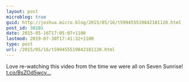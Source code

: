 ```yaml
---
layout: post
microblog: true
guid: http://joshua.micro.blog/2015/05/16/t599455519842181120.html
post_id: 38101
date: 2015-05-16T17:05:07+1100
lastmod: 2019-07-30T17:41:32+1100
type: post
url: /2015/05/16/t599455519842181120.html
---
```

Love re-watching this video from the time we were all on Seven Sunrise! [t.co/BsZOd5wcy...](http://t.co/BsZOd5wcyq)
